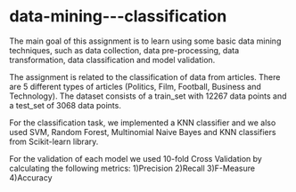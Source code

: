 # data-mining---classification

The main goal of this assignment is to learn using some basic data mining techniques, such as data collection, data pre-processing, data transformation, data classification and model validation.

The assignment is related to the classification of data from articles. There are 5 different types of articles (Politics, Film, Football, Business and Technology).
The dataset consists of a train_set with 12267 data points and a test_set of 3068 data points.

For the classification task, we implemented a KNN classifier and we also used SVM, Random Forest, Multinomial Naive Bayes and KNN classifiers from Scikit-learn library.

For the validation of each model we used 10-fold Cross Validation by calculating the following metrics:
1)Precision
2)Recall
3)F-Measure
4)Accuracy
